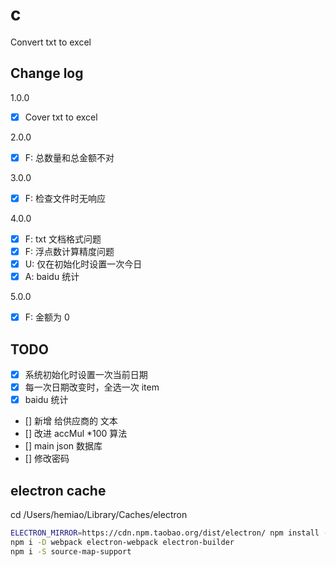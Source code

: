 # c
Convert txt to excel

## Change log
1.0.0
- [x] Cover txt to excel

2.0.0
- [x] F: 总数量和总金额不对

3.0.0
- [x] F: 检查文件时无响应

4.0.0
- [x] F: txt 文档格式问题
- [x] F: 浮点数计算精度问题
- [x] U: 仅在初始化时设置一次今日
- [x] A: baidu 统计

5.0.0
- [x] F: 金额为 0

## TODO
- [x] 系统初始化时设置一次当前日期
- [x] 每一次日期改变时，全选一次 item
- [x] baidu 统计
- [] 新增 给供应商的 文本
- [] 改进 accMul *100 算法
- [] main json 数据库
- [] 修改密码

## electron cache
cd /Users/hemiao/Library/Caches/electron

``` bash
ELECTRON_MIRROR=https://cdn.npm.taobao.org/dist/electron/ npm install -D electron
npm i -D webpack electron-webpack electron-builder
npm i -S source-map-support
```
